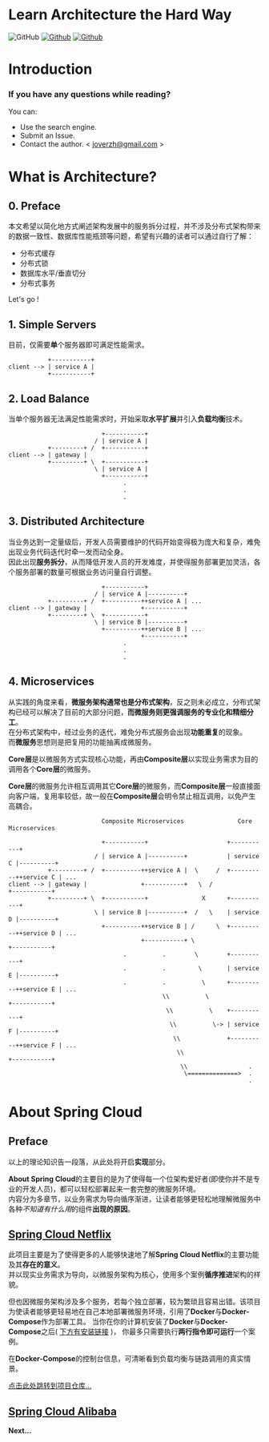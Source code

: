 # Learn Architecture the Hard Way

![GitHub](https://img.shields.io/github/license/Learn-Architecture-the-Hard-Way/Learn-Architecture-the-Hard-Way)
[![Github](https://img.shields.io/badge/orginzation_project-Learn_Architecture_the_Hard_Way-brightgreen)](https://github.com/Learn-Architecture-the-Hard-Way)
[![Github](https://img.shields.io/badge/author-Jover_Zhang-brightgreen)](https://www.joverzhang.com)

# Introduction

### If you have any questions while reading?

You can:

- Use the search engine.
- Submit an Issue.
- Contact the author. < joverzh@gmail.com >

# What is Architecture?

## 0. Preface

本文希望以简化地方式阐述架构发展中的服务拆分过程，并不涉及分布式架构带来的数据一致性、数据库性能瓶颈等问题，希望有兴趣的读者可以通过自行了解：

- 分布式缓存
- 分布式锁
- 数据库水平/垂直切分
- 分布式事务

Let's go !

## 1. Simple Servers

目前，仅需要**单**个服务器即可满足性能需求。

```
           +-----------+
client --> | service A |
           +-----------+
```

## 2. Load Balance

当单个服务器无法满足性能需求时，开始采取**水平扩展**并引入**负载均衡**技术。

```
                          +-----------+
                        / | service A |
           +---------+ /  +-----------+
client --> | gateway |  
           +---------+ \  +-----------+
                        \ | service A |
                          +-----------+
                                .
                                .
                                .
```

## 3. Distributed Architecture

当业务达到一定量级后，开发人员需要维护的代码开始变得极为庞大和复杂，难免出现业务代码迭代时牵一发而动全身。  
因此出现**服务拆分**，从而降低开发人员的开发难度，并使得服务部署更加灵活，各个服务部署的数量可根据业务访问量自行调整。  

```
                          +-----------+
                        / | service A |----------+
           +---------+ /  +----------++service A | ...
client --> | gateway |               +-----------+
           +---------+ \  +-----------+
                        \ | service B |----------+
                          +----------++service B | ...
                                     +-----------+
                                .
                                .
                                .
```

## 4. Microservices

从实践的角度来看，**微服务架构通常也是分布式架构**，反之则未必成立，分布式架构已经可以解决了目前的大部分问题，**而微服务则更强调服务的专业化和精细分工**。  
在分布式架构中，经过业务的迭代，难免分布式服务会出现**功能重复**的现象。  
而**微服务**思想则是把复用的功能抽离成微服务。

**Core层**是以微服务方式实现核心功能，再由**Composite层**以实现业务需求为目的调用各个**Core层**的微服务。

**Core层**的微服务允许相互调用其它**Core层**的微服务，而**Composite层**一般直接面向客户端，复用率较低，故一般在**Composite层**会明令禁止相互调用，以免产生高耦合。

```
                          Composite Microservices               Core Microservices

                          +-----------+                      +-----------+
                        / | service A |----------+           | service C |----------+
           +---------+ /  +----------++service A |  \     /  +----------++service C | ...
client --> | gateway |               +-----------+   \  /               +-----------+
           +---------+ \  +-----------+               X      +-----------+
                        \ | service B |----------+  /   \    | service D |----------+
                          +----------++service B | /      \  +----------++service D | ...
                                     +-----------+ \                    +-----------+
                                .          .        \        +-----------+
                                .          .         \       | service E |----------+
                                .          .          \      +----------++service E | ...
                                           \\          \                +-----------+
                                            \\          \    +-----------+
                                             \\          \-> | service F |----------+
                                              \\             +----------++service F | ...
                                               \\                       +-----------+
                                                \\                 .
                                                 \==============>  .
                                                                   .
```

# About Spring Cloud

## Preface

以上的理论知识告一段落，从此处将开启**实现**部分。

**About Spring Cloud**的主要目的是为了使得每一个位架构爱好者(即使你并不是专业的开发人员)，都可以轻松部署起来一套完整的微服务环境。  
内容分为多章节，以业务需求为导向循序渐进，让读者能够更轻松地理解微服务中各种*不知道有什么用*的组件**出现的原因**。

## [Spring Cloud Netflix](https://github.com/Learn-Architecture-the-Hard-Way/Spring-Cloud-Netflix)

此项目主要是为了使得更多的人能够快速地了解**Spring Cloud Netflix**的主要功能及其**存在的意义**。  
并以现实业务需求为导向，以微服务架构为核心，使用多个案例**循序推进**架构的样貌。

但也因微服务架构涉及多个服务，若每个独立部署，较为繁琐且容易出错。该项目为使读者能够更轻易地在自己本地部署微服务环境，引用了**Docker**与**Docker-Compose**作为部署工具。
当你在你的计算机安装了**Docker**与**Docker-Compose**之后( [下方有安装链接](https://github.com/Learn-Architecture-the-Hard-Way/Spring-Cloud-Netflix#technology-used) )，
你最多只需要执行**两行指令即可运行**一个案例。

在**Docker-Compose**的控制台信息，可清晰看到负载均衡与链路调用的真实情景。

[点击此处跳转到项目仓库...](https://github.com/Learn-Architecture-the-Hard-Way/Spring-Cloud-Netflix)

## [Spring Cloud Alibaba](#)

**Next...**
